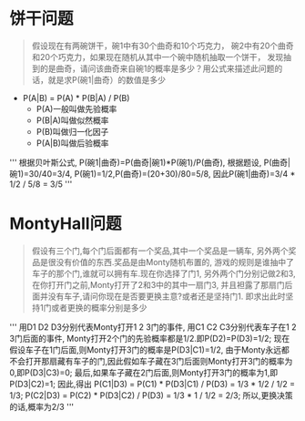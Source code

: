 # 饼干问题
> 假设现在有两碗饼干，碗1中有30个曲奇和10个巧克力，
> 碗2中有20个曲奇和20个巧克力，如果现在随机从其中一个碗中随机抽取一个饼干，
> 发现抽到的是曲奇，请问该曲奇来自碗1的概率是多少？用公式来描述此问题的话，就是求P(碗1|曲奇）的数值是多少

* P(A|B) = P(A) * P(B|A) / P(B)
  * P(A)一般叫做先验概率
  * P(B|A)叫做似然概率
  * P(B)叫做归一化因子
  * P(A|B)叫做后验概率

'''
根据贝叶斯公式,
  P(碗1|曲奇)=P(曲奇|碗1)*P(碗1)/P(曲奇),
  根据题设, P(曲奇|碗1)=30/40=3/4, P(碗1)=1/2,P(曲奇)=(20+30)/80=5/8,
  因此P(碗1|曲奇)=3/4 * 1/2 / 5/8 = 3/5
'''

# MontyHall问题
> 假设有三个门,每个门后面都有一个奖品,其中一个奖品是一辆车,
> 另外两个奖品是很没有价值的东西.奖品是由Monty随机布置的,
> 游戏的规则是谁抽中了车子的那个门,谁就可以拥有车.现在你选择了门1,
> 另外两个门分别记做2和3,在你打开门之前,Monty打开了2和3中的其中一扇门3,
> 并且袒露了那扇门后面并没有车子,请问你现在是否要更换主意?或者还是坚持门1.
> 即求出此时坚持1门或者更换的概率分别是多少

'''
用D1 D2 D3分别代表Monty打开1 2 3门的事件,
用C1 C2 C3分别代表车子在1 2 3门后面的事件,
Monty打开2个门的先验概率都是1/2.即P(D2)=P(D3)=1/2;
现在假设车子在1门后面,则Monty打开3门的概率是P(D3|C1)=1/2,
由于Monty永远都不会打开那扇藏有车子的门,因此假如车子藏在3门后面则Monty打开3门的概率为0,即P(D3|C3)=0;
最后,如果车子藏在2门后面,则Monty打开3门的概率为1,即P(D3|C2)=1;
因此,得出
  P(C1|D3) = P(C1) * P(D3|C1) / P(D3) = 1/3 * 1/2 / 1/2 = 1/3;
  P(C2|D3) = P(C2) * P(D3|C2) / P(D3) = 1/3 * 1 / 1/2 = 2/3; 
  所以,更换决策的话,概率为2/3
'''
